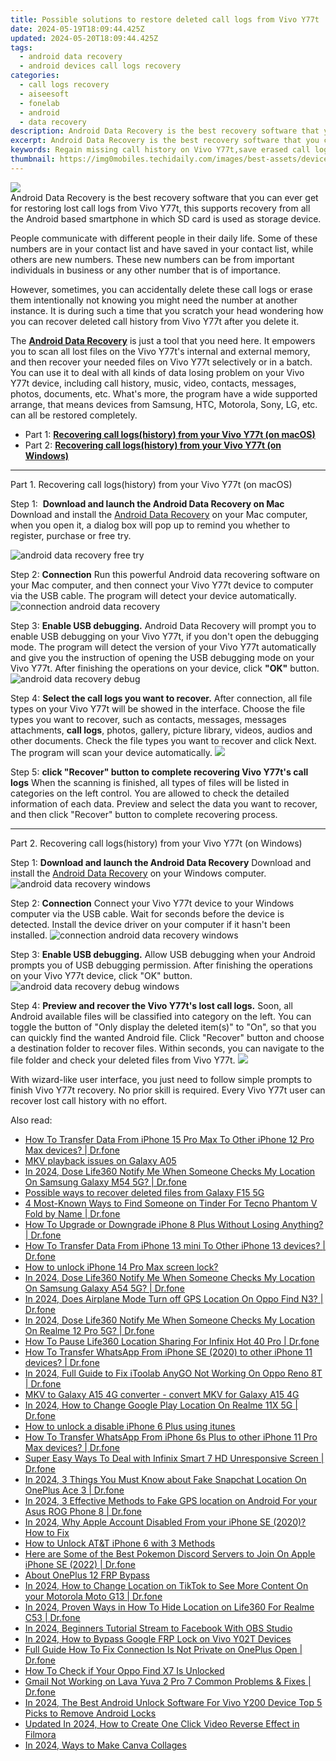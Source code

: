 ```yaml
---
title: Possible solutions to restore deleted call logs from Vivo Y77t
date: 2024-05-19T18:09:44.425Z
updated: 2024-05-20T18:09:44.425Z
tags: 
  - android data recovery
  - android devices call logs recovery
categories: 
  - call logs recovery
  - aiseesoft
  - fonelab
  - android
  - data recovery
description: Android Data Recovery is the best recovery software that you can ever get for restoring lost call logs from Vivo Y77t, this supports recovery from all the Android based smartphone in which SD card is used as storage device.
excerpt: Android Data Recovery is the best recovery software that you can ever get for restoring lost call logs from Vivo Y77t, this supports recovery from all the Android based smartphone in which SD card is used as storage device.
keywords: Regain missing call history on Vivo Y77t,save erased call logs on Vivo,Vivo Y77t call logs recovery,undelete call numbers from Vivo,restore deleted call history on Vivo Y77t,Vivo call logs recovery,how to get the call history back on Y77t,how can i get call history back on Y77t,how to recover call history Vivo,lost all call history in Vivo Y77t again,Vivo Y77t issues with call history deleted,Y77t call history recovery
thumbnail: https://img0mobiles.techidaily.com/images/best-assets/devices/vivo/vivo-y77t/1.jpg
---
```


<img src="https://img0mobiles.techidaily.com/images/best-assets/devices/vivo/vivo-y77t/1.jpg" class="atpl-imgstyle"  />

<div class="atpl-content atpl-for-fonelab-android recover-call-logs">

<div class="atpl-post-description-part-1">
Android Data Recovery is the best recovery software that you can ever get for restoring lost call logs from Vivo Y77t, this supports recovery from all the Android based smartphone in which SD card is used as storage device.
</div>



<div class="atpl-post-description-part-2">
<div class="tpl-content-sub-paragraph-normal">
  <p>
    People communicate with different people in their daily life. Some of these numbers are in your contact list and have saved in your contact list, while others are new numbers. These new numbers can be from important individuals in business or any other number that is of importance.
  </p>
</div>

<div class="tpl-content-sub-paragraph-normal">
  <p>
    However, sometimes, you can accidentally delete these call logs or erase them intentionally not knowing you might need the number at another instance. It is during such a time that you scratch your head wondering how you can recover deleted call history from Vivo Y77t after you delete it.
  </p>
</div>
</div>

<div class="atpl-post-description-part-3">
<div class="tpl-content-sub-paragraph-normal">
  <p>
    The <a href="https://tools.techidaily.com/aiseesoft-android-data-recovery/" ><strong>Android Data Recovery</strong></a> is just a tool that you need here. It empowers you to scan all lost files on the Vivo Y77t's internal and external memory, and then recover your needed files on Vivo Y77t selectively or in a batch. You can use it to deal with all kinds of data losing problem on your Vivo Y77t device, including call history, music, video, contacts, messages, photos, documents, etc. What's more, the program have a wide supported arrange, that means devices from Samsung, HTC, Motorola, Sony, LG, etc. can all be restored completely.
  </p>
</div>
</div>

<ul>
  <li>Part 1: <strong><a href="#p1"> Recovering call logs(history) from your Vivo Y77t  (on macOS)</a></strong></li>
  <li>Part 2: <strong><a href="#p2"> Recovering call logs(history) from your Vivo Y77t  (on Windows)</a></strong></li>
</ul>


<!-- Part 1 -->
<a id="p1" name="p1" ></a><hr>

<div>
  <span class="atpl-step-part-style">Part 1. Recovering call logs(history) from your Vivo Y77t (on macOS)</span>
</div>

<span class="atpl-stepstyle-a"><span>Step 1: </span></span> <strong>Download and launch the Android Data Recovery on Mac</strong>
Download and install the <a href="https://tools.techidaily.com/aiseesoft-android-data-recovery/" >Android Data Recovery</a> on your Mac computer, when you open it, a dialog box will pop up to remind you whether to register, purchase or free try.

<img src="https://tools.techidaily.com/images/apps/aiseesoft/android-data-recovery/mac-free-try.png" class="atpl-imgstyle" alt="android data recovery free try" />

<span class="atpl-stepstyle-a"><span>Step 2: </span></span> <strong>Connection</strong>
Run this powerful Android data recovering software on your Mac computer, and then connect your Vivo Y77t device to computer via the USB cable. The program will detect your device automatically.
<img src="https://tools.techidaily.com/images/apps/aiseesoft/android-data-recovery/mac-connection-interface.jpg" class="atpl-imgstyle" alt="connection android data recovery" />

<span class="atpl-stepstyle-a"><span>Step 3: </span></span> <strong>Enable USB debugging.</strong>
Android Data Recovery will prompt you to enable USB debugging on your Vivo Y77t, if you don't open the debugging mode. The program will detect the version of your Vivo Y77t automatically and give you the instruction of opening the USB debugging mode on your Vivo Y77t. After finishing the operations on your device, click <strong>"OK"</strong> button.
<img src="https://tools.techidaily.com/images/apps/aiseesoft/android-data-recovery/mac-android-usb-debug.jpg"  class="atpl-imgstyle" alt="android data recovery debug" />

<span class="atpl-stepstyle-a"><span>Step 4: </span></span> <strong>Select the call logs you want to recover.</strong>
After connection, all file types on your Vivo Y77t will be showed in the interface. Choose the file types you want to recover, such as contacts, messages, messages attachments, <b>call logs</b>, photos, gallery, picture library, videos, audios and other documents. Check the file types you want to recover and click Next. The program will scan your device automatically.
<img src="https://tools.techidaily.com/images/apps/aiseesoft/android-data-recovery/mac-choose-type-call-logs.jpg" class="atpl-imgstyle"  />

<span class="atpl-stepstyle-a"><span>Step 5: </span></span> <strong>click "Recover" button to  complete recovering Vivo Y77t's call logs</strong>
When the scanning is finished, all types of files will be listed in categories on the left control. You are allowed to check the detailed information of each data. Preview and select the data you want to recover, and then click "Recover" button to complete recovering process.


<a id="p2" name="p2"></a><hr>

<!-- Part 2 -->
<div>
  <span class="atpl-step-part-style">Part 2. Recovering call logs(history) from your Vivo Y77t (on Windows)</span>
</div>

<span class="atpl-stepstyle-a"><span>Step 1: </span></span> <strong>Download and launch the Android Data Recovery</strong>
Download and install the <a href="https://tools.techidaily.com/aiseesoft-android-data-recovery/" >Android Data Recovery</a> on your Windows computer.
<img src="https://tools.techidaily.com/images/apps/aiseesoft/android-data-recovery/win-start-interface.png"  class="atpl-imgstyle" alt="android data recovery windows" />

<span class="atpl-stepstyle-a"><span>Step 2: </span></span> <strong>Connection</strong>
Connect your Vivo Y77t device to your Windows computer via the USB cable. Wait for seconds before the device is detected. Install the device driver on your computer if it hasn't been installed.
<img src="https://tools.techidaily.com/images/apps/aiseesoft/android-data-recovery/win-connection-interface.png" class="atpl-imgstyle" alt="connection android data recovery windows" />

<span class="atpl-stepstyle-a"><span>Step 3: </span></span> <strong>Enable USB debugging.</strong>
Allow USB debugging when your Android prompts you of USB debugging permission. After finishing the operations on your Vivo Y77t device, click "OK" button.
<img src="https://tools.techidaily.com/images/apps/aiseesoft/android-data-recovery/win-android-usb-debug.png" class="atpl-imgstyle" alt="android data recovery debug windows" />

<span class="atpl-stepstyle-a"><span>Step 4: </span></span> <strong>Preview and recover the Vivo Y77t's lost call logs.</strong>
Soon, all Android available files will be classified into category on the left. You can toggle the button of "Only display the deleted item(s)" to "On", so that you can quickly find the wanted Android file. Click "Recover" button and choose a destination folder to recover files. Within seconds, you can navigate to the file folder and check your deleted files from Vivo Y77t.
<img src="https://tools.techidaily.com/images/apps/aiseesoft/android-data-recovery/win-recover-call-logs.png" class="atpl-imgstyle"  />

<div class="atpl-post-description-part-4">
<div class="tpl-content-sub-paragraph-normal">
  <p>
    With wizard-like user interface, you just need to follow simple prompts to finish Vivo Y77t recovery. No prior skill is required. Every Vivo Y77t user can recover lost call history with no effort.
  </p>
</div>
</div>

<ins class="adsbygoogle"
     style="display:block"
     data-ad-client="ca-pub-7571918770474297"
     data-ad-slot="8358498916"
     data-ad-format="auto"
     data-full-width-responsive="true"></ins>



</div>
<ins class="adsbygoogle"
    style="display:block"
    data-ad-format="autorelaxed"
    data-ad-client="ca-pub-7571918770474297"
    data-ad-slot="1223367746"></ins>

<span class="atpl-alsoreadstyle">Also read:</span>
<div><ul>
<li><a href="https://review-topics.techidaily.com/how-to-transfer-data-from-iphone-15-pro-max-to-other-iphone-12-pro-max-devices-drfone-by-drfone-transfer-data-from-ios-transfer-data-from-ios/"><u>How To Transfer Data From iPhone 15 Pro Max To Other iPhone 12 Pro Max devices? | Dr.fone</u></a></li>
<li><a href="https://review-topics.techidaily.com/mkv-playback-issues-on-galaxy-a05-by-aiseesoft-video-converter-play-mkv-on-android/"><u>MKV playback issues on Galaxy A05</u></a></li>
<li><a href="https://review-topics.techidaily.com/in-2024-dose-life360-notify-me-when-someone-checks-my-location-on-samsung-galaxy-m54-5g-drfone-by-drfone-virtual-android/"><u>In 2024, Dose Life360 Notify Me When Someone Checks My Location On Samsung Galaxy M54 5G? | Dr.fone</u></a></li>
<li><a href="https://review-topics.techidaily.com/possible-ways-to-recover-deleted-files-from-galaxy-f15-5g-by-fonelab-android-recover-data/"><u>Possible ways to recover deleted files from Galaxy F15 5G</u></a></li>
<li><a href="https://review-topics.techidaily.com/4-most-known-ways-to-find-someone-on-tinder-for-tecno-phantom-v-fold-by-name-drfone-by-drfone-virtual-android/"><u>4 Most-Known Ways to Find Someone on Tinder For Tecno Phantom V Fold by Name | Dr.fone</u></a></li>
<li><a href="https://review-topics.techidaily.com/how-to-upgrade-or-downgrade-iphone-8-plus-without-losing-anything-drfone-by-drfone-ios-system-repair-ios-system-repair/"><u>How To Upgrade or Downgrade iPhone 8 Plus Without Losing Anything? | Dr.fone</u></a></li>
<li><a href="https://review-topics.techidaily.com/how-to-transfer-data-from-iphone-13-mini-to-other-iphone-13-devices-drfone-by-drfone-transfer-data-from-ios-transfer-data-from-ios/"><u>How To Transfer Data From iPhone 13 mini To Other iPhone 13 devices? | Dr.fone</u></a></li>
<li><a href="https://review-topics.techidaily.com/how-to-unlock-iphone-14-pro-max-screen-lock-by-drfone-ios-unlock-ios-unlock/"><u>How to unlock iPhone 14 Pro Max screen lock?</u></a></li>
<li><a href="https://review-topics.techidaily.com/in-2024-dose-life360-notify-me-when-someone-checks-my-location-on-samsung-galaxy-a54-5g-drfone-by-drfone-virtual-android/"><u>In 2024, Dose Life360 Notify Me When Someone Checks My Location On Samsung Galaxy A54 5G? | Dr.fone</u></a></li>
<li><a href="https://review-topics.techidaily.com/in-2024-does-airplane-mode-turn-off-gps-location-on-oppo-find-n3-drfone-by-drfone-virtual-android/"><u>In 2024, Does Airplane Mode Turn off GPS Location On Oppo Find N3? | Dr.fone</u></a></li>
<li><a href="https://review-topics.techidaily.com/in-2024-dose-life360-notify-me-when-someone-checks-my-location-on-realme-12-pro-5g-drfone-by-drfone-virtual-android/"><u>In 2024, Dose Life360 Notify Me When Someone Checks My Location On Realme 12 Pro 5G? | Dr.fone</u></a></li>
<li><a href="https://review-topics.techidaily.com/how-to-pause-life360-location-sharing-for-infinix-hot-40-pro-drfone-by-drfone-virtual-android/"><u>How To Pause Life360 Location Sharing For Infinix Hot 40 Pro | Dr.fone</u></a></li>
<li><a href="https://review-topics.techidaily.com/how-to-transfer-whatsapp-from-iphone-se-2020-to-other-iphone-11-devices-drfone-by-drfone-transfer-whatsapp-from-ios-transfer-whatsapp-from-ios/"><u>How To Transfer WhatsApp From iPhone SE (2020) to other iPhone 11 devices? | Dr.fone</u></a></li>
<li><a href="https://review-topics.techidaily.com/in-2024-full-guide-to-fix-itoolab-anygo-not-working-on-oppo-reno-8t-drfone-by-drfone-virtual-android/"><u>In 2024, Full Guide to Fix iToolab AnyGO Not Working On Oppo Reno 8T | Dr.fone</u></a></li>
<li><a href="https://review-topics.techidaily.com/mkv-to-galaxy-a15-4g-converter-convert-mkv-for-galaxy-a15-4g-by-aiseesoft-video-converter-play-mkv-on-android/"><u>MKV to Galaxy A15 4G converter - convert MKV for Galaxy A15 4G</u></a></li>
<li><a href="https://review-topics.techidaily.com/in-2024-how-to-change-google-play-location-on-realme-11x-5g-drfone-by-drfone-virtual-android/"><u>In 2024, How to Change Google Play Location On Realme 11X 5G | Dr.fone</u></a></li>
<li><a href="https://review-topics.techidaily.com/how-to-unlock-a-disable-iphone-6-plus-using-itunes-by-drfone-ios-unlock-ios-unlock/"><u>How to unlock a disable iPhone 6 Plus using itunes</u></a></li>
<li><a href="https://review-topics.techidaily.com/how-to-transfer-whatsapp-from-iphone-6s-plus-to-other-iphone-11-pro-max-devices-drfone-by-drfone-transfer-whatsapp-from-ios-transfer-whatsapp-from-ios/"><u>How To Transfer WhatsApp From iPhone 6s Plus to other iPhone 11 Pro Max devices? | Dr.fone</u></a></li>
<li><a href="https://howto.techidaily.com/super-easy-ways-to-deal-with-infinix-smart-7-hd-unresponsive-screen-drfone-by-drfone-fix-android-problems-fix-android-problems/"><u>Super Easy Ways To Deal with Infinix Smart 7 HD Unresponsive Screen | Dr.fone</u></a></li>
<li><a href="https://location-social.techidaily.com/in-2024-3-things-you-must-know-about-fake-snapchat-location-on-oneplus-ace-3-drfone-by-drfone-virtual-android/"><u>In 2024, 3 Things You Must Know about Fake Snapchat Location On OnePlus Ace 3 | Dr.fone</u></a></li>
<li><a href="https://android-location.techidaily.com/in-2024-3-effective-methods-to-fake-gps-location-on-android-for-your-asus-rog-phone-8-drfone-by-drfone-virtual/"><u>In 2024, 3 Effective Methods to Fake GPS location on Android For your Asus ROG Phone 8 | Dr.fone</u></a></li>
<li><a href="https://apple-account.techidaily.com/in-2024-why-apple-account-disabled-from-your-iphone-se-2020-how-to-fix-by-drfone-ios/"><u>In 2024, Why Apple Account Disabled From your iPhone SE (2020)? How to Fix</u></a></li>
<li><a href="https://sim-unlock.techidaily.com/how-to-unlock-atandt-iphone-6-with-3-methods-by-drfone-ios/"><u>How to Unlock AT&T iPhone 6 with 3 Methods</u></a></li>
<li><a href="https://ios-pokemon-go.techidaily.com/here-are-some-of-the-best-pokemon-discord-servers-to-join-on-apple-iphone-se-2022-drfone-by-drfone-virtual-ios/"><u>Here are Some of the Best Pokemon Discord Servers to Join On Apple iPhone SE (2022) | Dr.fone</u></a></li>
<li><a href="https://android-frp.techidaily.com/about-oneplus-12-frp-bypass-by-drfone-android/"><u>About OnePlus 12 FRP Bypass</u></a></li>
<li><a href="https://location-social.techidaily.com/in-2024-how-to-change-location-on-tiktok-to-see-more-content-on-your-motorola-moto-g13-drfone-by-drfone-virtual-android/"><u>In 2024, How to Change Location on TikTok to See More Content On your Motorola Moto G13 | Dr.fone</u></a></li>
<li><a href="https://location-social.techidaily.com/in-2024-proven-ways-in-how-to-hide-location-on-life360-for-realme-c53-drfone-by-drfone-virtual-android/"><u>In 2024, Proven Ways in How To Hide Location on Life360 For Realme C53 | Dr.fone</u></a></li>
<li><a href="https://ai-live-streaming.techidaily.com/in-2024-beginners-tutorial-stream-to-facebook-with-obs-studio/"><u>In 2024, Beginners Tutorial Stream to Facebook With OBS Studio</u></a></li>
<li><a href="https://bypass-frp.techidaily.com/in-2024-how-to-bypass-google-frp-lock-on-vivo-y02t-devices-by-drfone-android/"><u>In 2024, How to Bypass Google FRP Lock on Vivo Y02T Devices</u></a></li>
<li><a href="https://howto.techidaily.com/full-guide-how-to-fix-connection-is-not-private-on-oneplus-open-drfone-by-drfone-fix-android-problems-fix-android-problems/"><u>Full Guide How To Fix Connection Is Not Private on OnePlus Open | Dr.fone</u></a></li>
<li><a href="https://sim-unlock.techidaily.com/how-to-check-if-your-oppo-find-x7-is-unlocked-by-drfone-android/"><u>How To Check if Your Oppo Find X7 Is Unlocked</u></a></li>
<li><a href="https://howto.techidaily.com/gmail-not-working-on-lava-yuva-2-pro-7-common-problems-and-fixes-drfone-by-drfone-fix-android-problems-fix-android-problems/"><u>Gmail Not Working on Lava Yuva 2 Pro 7 Common Problems & Fixes | Dr.fone</u></a></li>
<li><a href="https://sim-unlock.techidaily.com/in-2024-the-best-android-unlock-software-for-vivo-y200-device-top-5-picks-to-remove-android-locks-by-drfone-android/"><u>In 2024, The Best Android Unlock Software For Vivo Y200 Device Top 5 Picks to Remove Android Locks</u></a></li>
<li><a href="https://ai-editing-video.techidaily.com/updated-in-2024-how-to-create-one-click-video-reverse-effect-in-filmora/"><u>Updated In 2024, How to Create One Click Video Reverse Effect in Filmora</u></a></li>
<li><a href="https://ai-video-editing.techidaily.com/in-2024-ways-to-make-canva-collages/"><u>In 2024, Ways to Make Canva Collages</u></a></li>
</ul></div>


